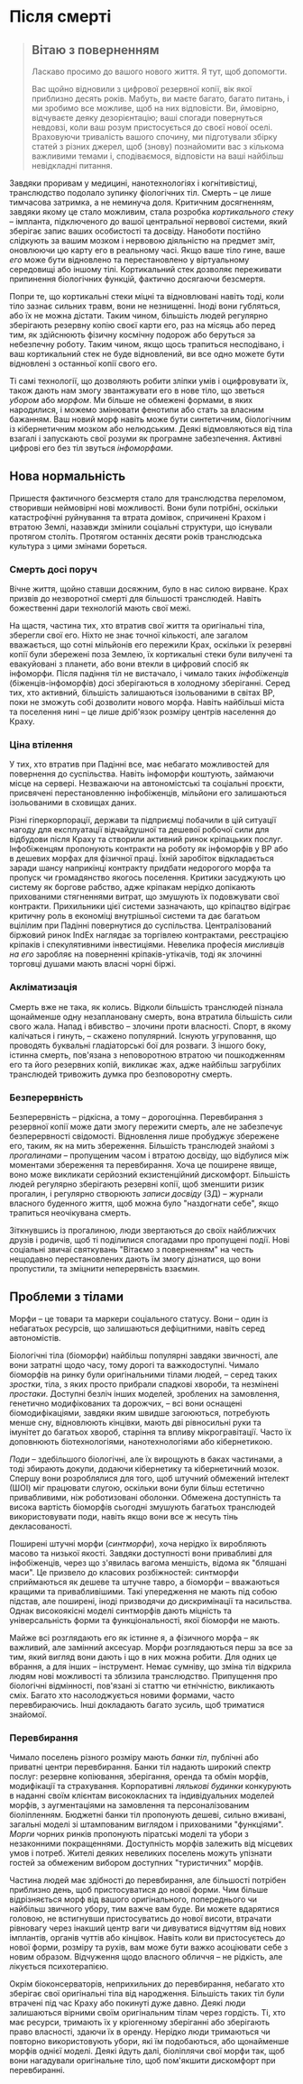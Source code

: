# Після смерті

<blockquote>

## Вітаю з поверненням

Ласкаво просимо до вашого нового життя. Я тут, щоб допомогти.

Вас щойно відновили з цифрової резервної копії, вік якої приблизно десять років. Мабуть, ви маєте багато, багато питань, і ми зробимо все можливе, щоб на них відповісти. Ви, ймовірно, відчуваєте деяку дезорієнтацію; ваші спогади повернуться невдовзі, коли ваш розум пристосується до своєї нової оселі. Враховуючи тривалість вашого спочину, ми підготували збірку статей з різних джерел, щоб (знову) познайомити вас з кількома важливими темами і, сподіваємося, відповісти на ваші найбільш невідкладні питання.

</blockquote>

Завдяки проривам у медицині, нанотехнологіях і когнітивістиці, транслюдство подолало зупинку фіологічних тіл. Смерть – це лише тимчасова затримка, а не неминуча доля. Критичним досягненням, завдяки якому це стало можливим, стала розробка _кортикального стеку_ – імпланта, підключеного до вашої центральної нервової системи, який зберігає запис ваших особистості та досвіду. Наноботи постійно слідкують за вашим мозком і нервовою діяльністю на предмет зміт, оновлюючи цю карту его в реальному часі. Якщо ваше тіло гине, ваше _его_ може бути відновлено та перестановлено у віртуальному середовищі або іншому тілі. Кортикальний стек дозволяє переживати припинення біологічних функцій, фактично досягаючи безсмертя.

Попри те, що кортикальні стеки міцні та відновлювані навіть тоді, коли тіло зазнає сильних травм, вони не незнищенні. Іноді вони губляться, або їх не можна дістати. Таким чином, більшість людей регулярно зберігають резервну копію своєї карти его, раз на місяць або перед тим, як здійснюють фізичну космічну подорож або беруться за небезпечну роботу. Таким чином, якщо щось трапиться несподівано, і ваш кортикальний стек не буде відновлений, ви все одно можете бути відновлені з останньої копії свого его.

Ті самі технології, що дозволяють робити зліпки умів і оцифровувати їх, також дають нам змогу звантажувати его в нове тіло, що зветься _убором_ або _морфом_. Ми більше не обмежені формами, в яких народилися, і можемо змінювати фенотипи або стать за власним бажанням. Ваш новий морф навіть може бути синтетичним, біологічним із кібернетичним мозком або нелюдським. Деякі відмовляються від тіла взагалі і запускають свої розуми як програмне забезпечення. Активні цифрові его без тіл звуться _інфоморфами_.

## Нова нормальність

Пришестя фактичного безсмертя стало для транслюдства переломом, створивши неймовірні нові можливості. Вони були потрібні, оскільки катастрофічні руйнування та втрата домівок, спричинені Крахом і втратою Землі, назавжди змінили соціальні структури, що існували протягом століть. Протягом останніх десяти років транслюдська культура з цими змінами бореться.

### Смерть досі поруч

Вічне життя, щойно ставши досяжним, було в нас силою вирване. Крах призвів до незворотної смерті для більшості транслюдей. Навіть божественні дари технологій мають свої межі.

На щастя, частина тих, хто втратив свої життя та оригінальні тіла, зберегли свої его. Ніхто не знає точної кількості, але загалом вважається, що сотні мільйонів его пережили Крах, оскільки їх резервні копії були збережені поза Землею, їх кортикальні стеки були вилучені та евакуйовані з планети, або вони втекли в цифровий спосіб як інфоморфи. Після падіння тіл не вистачало, і чимало таких _інфобіженців_ (біженців-інфоморфів) досі зберігаються в холодному зберіганні. Серед тих, хто активний, більшість залишаються ізольованими в світах ВР, поки не зможуть собі дозволити нового морфа. Навіть найбільші міста та поселення нині – це лише дріб'язок розміру центрів населення до Краху.

### Ціна втілення

У тих, хто втратив при Падінні все, має небагато можливостей для повернення до суспільства. Навіть інфоморфи коштують, займаючи місце на сервері. Незважаючи на автономістські та соціальні проєкти, присвячені перестановленню інфобіженців, мільйони его залишаються ізольованими в сховищах даних.

Різні гіперкорпорації, держави та підприємці побачили в цій ситуації нагоду для експлуатації відчайдушної та дешевої робочої сили для відбудови після Краху та створили активний ринок кріпацьких послуг. Інфобіженцям пропонують контракти на роботу як інфоморфів у ВР або в дешевих морфах для фізичної праці. Їхній заробіток відкладається заради шансу наприкінці контракту придбати недорогого морфа та пропуск чи громадянство якогось поселення. Критики засуджують цю систему як боргове рабство, адже кріпакам нерідко допікають прихованими стягненнями витрат, що змушують їх подовжувати свої контракти. Прихильники цієї системи зазначають, що кріпацтво відіграє критичну роль в економіці внутрішньої системи та дає багатьом вцілілим при Падінні повернутися до суспільства. Централізований біржовий ринок IndEx наглядає за торгівлею контрактами, реєстрацією кріпаків і спекулятивними інвестиціями. Невелика професія _мисливців на его_ заробляє на поверненні кріпаків-утікачів, тоді як злочинні торговці душами мають власні чорні біржі.

### Акліматизація

Смерть вже не така, як колись. Відколи більшість транслюдей пізнала щонайменше одну незаплановану смерть, вона втратила більшість сили свого жала. Напад і вбивство – злочини проти власності. Спорт, в якому калічаться і гинуть, – скажено популярний. Існують угруповання, що проводять буквальні гладіаторські бої для розваги. З іншого боку, істинна смерть, пов'язана з неповоротною втратою чи пошкодженням его та його резервних копій, викликає жах, адже найбільш загрубілих транслюдей тривожить думка про безповоротну смерть.

### Безперервність

Безперервність – рідкісна, а тому – дорогоцінна. Перевбирання з резервної копії може дати змогу пережити смерть, але не забезпечує безперервності свідомості. Відновлення лише пробуджує збережене его, таким, як на мить збереження. Більшість транслюдей знайомі з _прогалинами_ – пропущеним часом і втратою досвіду, що відбулися між моментами збереження та перевбирання. Хоча це поширене явище, воно може викликати серйозний екзистенційний дискомфорт. Більшість людей регулярно зберігають резервні копії, щоб зменшити ризик прогалин, і регулярно створюють _записи досвіду_ (ЗД) – журнали власного буденного життя, щоб можна було "наздогнати себе", якщо трапиться неочікувана смерть.

Зіткнувшись із прогалиною, люди звертаються до своїх найближчих друзів і родичів, щоб ті поділилися спогадами про пропущені події. Нові соціальні звичаї святкувань "Вітаємо з поверненням" на честь нещодавно перестановлених дають їм змогу дізнатися, що вони пропустили, та зміцнити неперервність взаємин.

## Проблеми з тілами

Морфи – це товари та маркери соціального статусу. Вони – один із небагатьох ресурсів, що залишаються дефіцитними, навіть серед автономістів.

Біологічні тіла (біоморфи) найбільш популярні завдяки звичності, але вони затратні щодо часу, тому дорогі та важкодоступні. Чимало біоморфів на ринку були оригінальними тілами людей, – серед таких _зростки_, тіла, з яких просто прибрали спадкові хвороби, та незмінені _простаки_. Доступні безліч інших моделей, зроблених на замовлення, генетично модифікованих та дорожчих, – всі вони оснащені біомодифікаціями, завдяки яким швидше загоюються, потребують менше сну, відновлюють кінцівки, мають дві рівносильні руки та імунітет до багатьох хвороб, старіння та впливу мікрогравітації. Часто їх доповнюють біотехнологіями, нанотехнологіями або кібернетикою.

_Поди_ – здебільшого біологічні, але їх вирощують в баках частинами, а тоді збирають докупи, додаючи кібернетику та кібернетичний мозок. Спершу вони розроблялися для того, щоб штучний обмежений інтелект (ШОІ) міг працювати слугою, оскільки вони були більш естетично привабливими, ніж роботизовані оболонки. Обмежена доступність та висока вартість біоморфів сьогодні змушують багатьох транслюдей використовувати поди, навіть якщо вони все ж несуть тінь декласованості.

Поширені штучні морфи (_синтморфи_), хоча нерідко їх виробляють масово та низької якості. Завдяки доступності вони привабливі для інфобіженців, через що з'явилась вагома меншість, відома як "бляшані маси". Це призвело до класових розбіжностей: синтморфи сприймаються як дешеве та штучне тавро, а біоморфи – вважаються кращими та привабливішими. Такі упередження не мають під собою підстав, але поширені, іноді призводячи до дискримінації та насильства. Однак високоякісні моделі синтморфів дають міцність та універсальність форми та функціональності, якої біоморфи не мають.

Майже всі розглядають его як істинне я, а фізичного морфа – як важливий, але замінний аксесуар. Морфи розглядаються перш за все за тим, який вигляд вони дають і що в них можна робити. Для одних це вбрання, а для інших – інструмент. Немає сумніву, що зміна тіл відкрила людям нові можливості та зблизила транслюдство. Припущення про біологічні відмінності, пов'язані зі статтю чи етнічністю, викликають сміх. Багато хто насолоджується новими формами, часто перевбираючись. Інші докладають багато зусиль, щоб триматися знайомої.

### Перевбирання

Чимало поселень різного розміру мають _банки тіл_, публічні або приватні центри перевбирання. Банки тіл надають широкий спектр послуг: резервне копіювання, зберігання, оренда та обмін морфів, модифікації та страхування. Корпоративні _лялькові будинки_ конкурують в наданні своїм клієнтам висококласних та індивідуальних моделей морфів, з аугментаціями на замовлення та персоналізованим біоліпленням. Бюджетні банки тіл пропонують дешеві, сильно вживані, загальні моделі зі штампованим виглядом і прихованими "функціями". _Морги_ чорних ринків пропонують піратські моделі та убори з незаконними покращеннями. Доступність морфів залежить від місцевих умов і потреб. Жителі деяких невеликих поселень можуть упізнати гостей за обмеженим вибором доступних "туристичних" морфів.

Частина людей має здібності до перевбирання, але більшості потрібен приблизно день, щоб пристосуватися до нової форми. Чим більше відрізняється морф від вашого оригінального, попереднього чи найбільш звичного убору, тим важче вам буде. Ви можете вдарятися головою, не встигнувши пристосуватись до нової висоти, втрачати рівновагу через інакший центр ваги чи дивуватися відчуттям від нових імплантів, органів чуттів або кінцівок. Навіть коли ви пристосуєтесь до нової форми, розміру та рухів, вам може бути важко асоціювати себе з новим образом. Відчуження щодо власного обличчя – не рідкість, але лікується психотерапією.

Окрім біоконсерваторів, неприхильних до перевбирання, небагато хто зберігає свої оригінальні тіла від народження. Більшість таких тіл були втрачені під час Краху або покинуті дуже давно. Деякі люди залишаються вірними своїм оригінальним тілам через гордість. Ті, хто має ресурси, тримають їх у кріогенному зберіганні або зберігають право власності, здаючи їх в оренду. Нерідко люди тримаються чи повторно використовують убори, які їм подобаються, або щонайменше морфів однієї моделі. Деякі йдуть далі, біоліплячи свої морфи так, щоб вони нагадували оригінальне тіло, щоб пом'якшити дискомфорт при перевбиранні.

